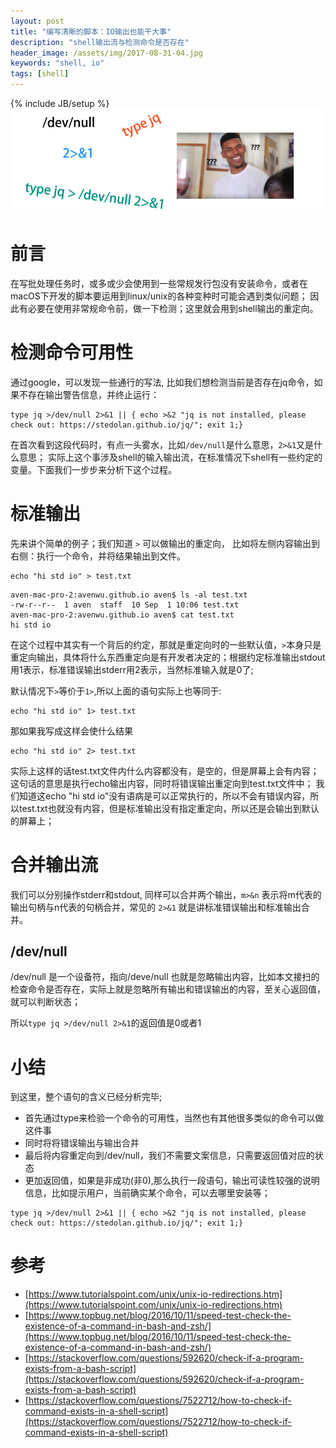 ```yaml
---
layout: post
title: "编写清晰的脚本：IO输出也能干大事"
description: "shell输出流与检测命令是否存在"
header_image: /assets/img/2017-08-31-04.jpg
keywords: "shell, io"
tags: [shell]
---
```

{% include JB/setup %}
![img](/assets/img/2017-08-31-04.jpg)

# 前言

在写批处理任务时，或多或少会使用到一些常规发行包没有安装命令，或者在macOS下开发的脚本要运用到linux/unix的各种变种时可能会遇到类似问题；
因此有必要在使用非常规命令前，做一下检测；这里就会用到shell输出的重定向。


# 检测命令可用性

通过google，可以发现一些通行的写法, 比如我们想检测当前是否存在jq命令，如果不存在输出警告信息，并终止运行：

```shell
type jq >/dev/null 2>&1 || { echo >&2 "jq is not installed, please check out: https://stedolan.github.io/jq/"; exit 1;}
```

在首次看到这段代码时，有点一头雾水，比如`/dev/null`是什么意思，`2>&1`又是什么意思；
实际上这个事涉及shell的输入输出流，在标准情况下shell有一些约定的变量。下面我们一步步来分析下这个过程。

# 标准输出

先来讲个简单的例子；我们知道 `>` 可以做输出的重定向， 比如将左侧内容输出到右侧：执行一个命令，并将结果输出到文件。

```shell
echo "hi std io" > test.txt
```

```shell
aven-mac-pro-2:avenwu.github.io aven$ ls -al test.txt 
-rw-r--r--  1 aven  staff  10 Sep  1 10:06 test.txt
aven-mac-pro-2:avenwu.github.io aven$ cat test.txt 
hi std io

```
在这个过程中其实有一个背后的约定，那就是重定向时的一些默认值，`>`本身只是重定向输出，具体将什么东西重定向是有开发者决定的；根据约定标准输出stdout用1表示，标准错误输出stderr用2表示，当然标准输入就是0了;

默认情况下`>`等价于`1>`,所以上面的语句实际上也等同于:

```shell
echo "hi std io" 1> test.txt
```

那如果我写成这样会使什么结果

```shell
echo "hi std io" 2> test.txt
```
实际上这样的话test.txt文件内什么内容都没有，是空的，但是屏幕上会有内容；这句话的意思是执行echo输出内容，同时将错误输出重定向到test.txt文件中；
我们知道这echo "hi std io"没有语病是可以正常执行的，所以不会有错误内容，所以test.txt也就没有内容，但是标准输出没有指定重定向，所以还是会输出到默认的屏幕上；

# 合并输出流

我们可以分别操作stderr和stdout, 同样可以合并两个输出，`m>&n` 表示将m代表的输出句柄与n代表的句柄合并，常见的 `2>&1` 就是讲标准错误输出和标准输出合并。

## /dev/null

/dev/null 是一个设备符，指向/deve/null 也就是忽略输出内容，比如本文接扫的检查命令是否存在，实际上就是忽略所有输出和错误输出的内容，至关心返回值，就可以判断状态；

所以`type jq >/dev/null 2>&1`的返回值是0或者1

# 小结

到这里，整个语句的含义已经分析完毕;

* 首先通过type来检验一个命令的可用性，当然也有其他很多类似的命令可以做这件事
* 同时将将错误输出与输出合并
* 最后将内容重定向到/dev/null，我们不需要文案信息，只需要返回值对应的状态
* 更加返回值，如果是非成功(非0),那么执行一段语句，输出可读性较强的说明信息，比如提示用户，当前确实某个命令，可以去哪里安装等；

```shell
type jq >/dev/null 2>&1 || { echo >&2 "jq is not installed, please check out: https://stedolan.github.io/jq/"; exit 1;}
```

# 参考

* [https://www.tutorialspoint.com/unix/unix-io-redirections.htm](https://www.tutorialspoint.com/unix/unix-io-redirections.htm)
* [https://www.topbug.net/blog/2016/10/11/speed-test-check-the-existence-of-a-command-in-bash-and-zsh/](https://www.topbug.net/blog/2016/10/11/speed-test-check-the-existence-of-a-command-in-bash-and-zsh/)
* [https://stackoverflow.com/questions/592620/check-if-a-program-exists-from-a-bash-script](https://stackoverflow.com/questions/592620/check-if-a-program-exists-from-a-bash-script)
* [https://stackoverflow.com/questions/7522712/how-to-check-if-command-exists-in-a-shell-script](https://stackoverflow.com/questions/7522712/how-to-check-if-command-exists-in-a-shell-script)
